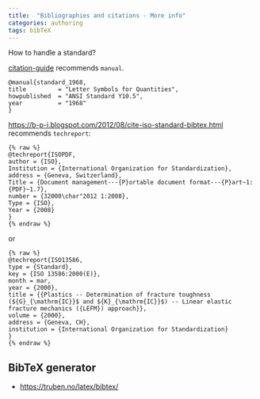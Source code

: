 ```yaml
---
title:  "Bibliographies and citations - More info"
categories: authoring
tags: bibTeX 
---
```


How to handle a standard?

[citation-guide] recommends `manual`.

    @manual{standard_1968,
    title         = "Letter Symbols for Quantities",
    howpublished  = "ANSI Standard Y10.5",
    year          = "1968"
    }


https://b-p-i.blogspot.com/2012/08/cite-iso-standard-bibtex.html recommends `techreport`:

~~~
{% raw %}
@techreport{ISOPDF,
author = {ISO},
Institution = {International Organization for Standardization},
address = {Geneva, Switzerland},
Title = {Document management---{P}ortable document format---{P}art~1: {PDF}~1.7},
number = {32000\char"2012 1:2008},
Type = {ISO},
Year = {2008}
}
{% endraw %}
~~~

or 

~~~
{% raw %}
@techreport{ISO13586,
type = {Standard},
key = {ISO 13586:2000(E)},
month = mar,
year = {2000},
title = {{Plastics -- Determination of fracture toughness (${G}_{\mathrm{IC}}$ and ${K}_{\mathrm{IC}}$) -- Linear elastic fracture mechanics ({LEFM}) approach}},
volume = {2000},
address = {Geneva, CH},
institution = {International Organization for Standardization}
}
{% endraw %}
~~~

[citation-guide]: https://libguides.nps.edu/citation/ieee-bibtex

[Academic-Markdown]: https://v4.chriskrycho.com/2015/academic-markdown-and-citations.html

## BibTeX generator

- https://truben.no/latex/bibtex/

